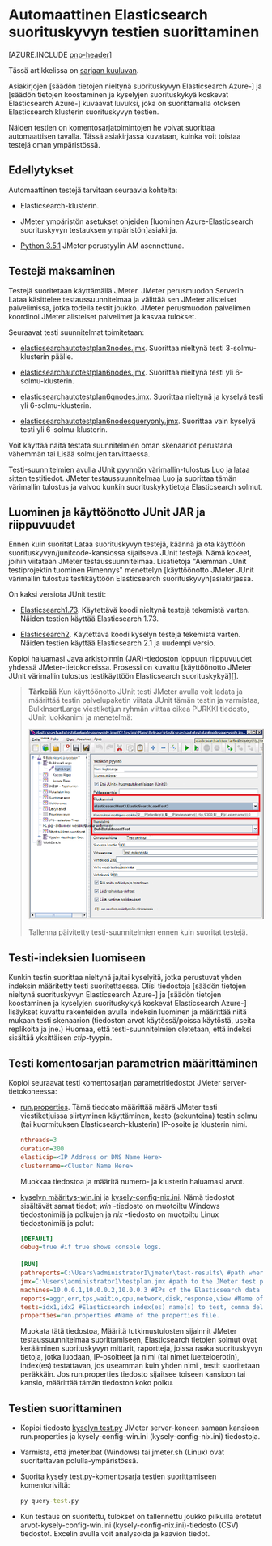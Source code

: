 
<properties
   pageTitle="Automaattinen Elasticsearch suorituskyvyn testien suorittaminen | Microsoft Azure"
   description="Kuvaus siitä, miten voit suorittaa suorituskyvyn Testaa oman ympäristössä."
   services=""
   documentationCenter="na"
   authors="dragon119"
   manager="bennage"
   editor=""
   tags=""/>

<tags
   ms.service="guidance"
   ms.devlang="na"
   ms.topic="article"
   ms.tgt_pltfrm="na"
   ms.workload="na"
   ms.date="09/22/2016"
   ms.author="masashin"/>
   
# <a name="running-the-automated-elasticsearch-performance-tests"></a>Automaattinen Elasticsearch suorituskyvyn testien suorittaminen

[AZURE.INCLUDE [pnp-header](../../includes/guidance-pnp-header-include.md)]

Tässä artikkelissa on [sarjaan kuuluvan](guidance-elasticsearch.md). 

Asiakirjojen [säädön tietojen nieltynä suorituskyvyn Elasticsearch Azure-] ja [säädön tietojen koostaminen ja kyselyjen suorituskykyä koskevat Elasticsearch Azure-] kuvaavat luvuksi, joka on suorittamalla otoksen Elasticsearch klusterin suorituskyvyn testien.

Näiden testien on komentosarjatoimintojen he voivat suorittaa automaattisen tavalla. Tässä asiakirjassa kuvataan, kuinka voit toistaa testejä oman ympäristössä.

## <a name="prerequisites"></a>Edellytykset

Automaattinen testejä tarvitaan seuraavia kohteita:

-  Elasticsearch-klusterin.

- JMeter ympäristön asetukset ohjeiden [luominen Azure-Elasticsearch suorituskyvyn testauksen ympäristön]asiakirja.

- [Python 3.5.1](https://www.python.org/downloads/release/python-351/) JMeter perustyylin AM asennettuna.


## <a name="how-the-tests-work"></a>Testejä maksaminen
Testejä suoritetaan käyttämällä JMeter. JMeter perusmuodon Serverin Lataa käsittelee testaussuunnitelmaa ja välittää sen JMeter alisteiset palvelimissa, jotka todella testit joukko. JMeter perusmuodon palvelimen koordinoi JMeter alisteiset palvelimet ja kasvaa tulokset.

Seuraavat testi suunnitelmat toimitetaan:

* [elasticsearchautotestplan3nodes.jmx](https://github.com/mspnp/azure-guidance/blob/master/ingestion-and-query-tests/templates/elasticsearchautotestplan3nodes.jmx). Suorittaa nieltynä testi 3-solmu-klusterin päälle.

* [elasticsearchautotestplan6nodes.jmx](https://github.com/mspnp/azure-guidance/blob/master/ingestion-and-query-tests/templates/elasticsearchautotestplan6nodes.jmx). Suorittaa nieltynä testi yli 6-solmu-klusterin.

* [elasticsearchautotestplan6qnodes.jmx](https://github.com/mspnp/azure-guidance/blob/master/ingestion-and-query-tests/templates/elasticsearchautotestplan6qnodes.jmx). Suorittaa nieltynä ja kyselyä testi yli 6-solmu-klusterin.

* [elasticsearchautotestplan6nodesqueryonly.jmx](https://github.com/mspnp/azure-guidance/blob/master/ingestion-and-query-tests/templates/elasticsearchautotestplan6nodesqueryonly.jmx). Suorittaa vain kyselyä testi yli 6-solmu-klusterin.


Voit käyttää näitä testata suunnitelmien oman skenaariot perustana vähemmän tai Lisää solmujen tarvittaessa.

Testi-suunnitelmien avulla JUnit pyynnön värimallin-tulostus Luo ja lataa sitten testitiedot. JMeter testaussuunnitelmaa Luo ja suorittaa tämän värimallin tulostus ja valvoo kunkin suorituskykytietoja Elasticsearch solmut.  

## <a name="building-and-deploying-the-junit-jar-and-dependencies"></a>Luominen ja käyttöönotto JUnit JAR ja riippuvuudet
Ennen kuin suoritat Lataa suorituskyvyn testejä, käännä ja ota käyttöön suorituskyvyn/junitcode-kansiossa sijaitseva JUnit testejä. Nämä kokeet, joihin viitataan JMeter testaussuunnitelmaa. Lisätietoja "Aiemman JUnit testiprojektin tuominen Pimennys" menettelyn [käyttöönotto JMeter JUnit värimallin tulostus testikäyttöön Elasticsearch suorituskyvyn]asiakirjassa.

On kaksi versiota JUnit testit: 

- [Elasticsearch1.73](https://github.com/mspnp/azure-guidance/tree/master/ingestion-and-query-tests/junitcode/elasticsearch1.73). Käytettävä koodi nieltynä testejä tekemistä varten. Näiden testien käyttää Elasticsearch 1.73.

- [Elasticsearch2](https://github.com/mspnp/azure-guidance/tree/master/ingestion-and-query-tests/junitcode/elasticsearch2). Käytettävä koodi kyselyn testejä tekemistä varten. Näiden testien käyttää Elasticsearch 2.1 ja uudempi versio.

Kopioi haluamasi Java arkistoinnin (JAR)-tiedoston loppuun riippuvuudet yhdessä JMeter-tietokoneissa. Prosessi on kuvattu [käyttöönotto JMeter JUnit värimallin tulostus testikäyttöön Elasticsearch suorituskykyä][]. 

> **Tärkeää** Kun käyttöönotto JUnit testi JMeter avulla voit ladata ja määrittää testin palvelupaketin viitata JUnit tämän testin ja varmistaa, BulkInsertLarge viestiketjun ryhmän viittaa oikea PURKKI tiedosto, JUnit luokkanimi ja menetelmä:
> 
> ![](./media/guidance-elasticsearch/performance-tests-image1.png)
> 
> Tallenna päivitetty testi-suunnitelmien ennen kuin suoritat testejä.

## <a name="creating-the-test-indexes"></a>Testi-indeksien luomiseen
Kunkin testin suorittaa nieltynä ja/tai kyselyitä, jotka perustuvat yhden indeksin määritetty testi suoritettaessa. Olisi tiedostoja [säädön tietojen nieltynä suorituskyvyn Elasticsearch Azure-] ja [säädön tietojen koostaminen ja kyselyjen suorituskykyä koskevat Elasticsearch Azure-] lisäykset kuvattu rakenteiden avulla indeksin luominen ja määrittää niitä mukaan testi skenaarion (tiedoston arvot käytössä/poissa käytöstä, useita replikoita ja jne.) Huomaa, että testi-suunnitelmien oletetaan, että indeksi sisältää yksittäisen *ctip*-tyypin.

## <a name="configuring-the-test-script-parameters"></a>Testi komentosarjan parametrien määrittäminen
Kopioi seuraavat testi komentosarjan parametritiedostot JMeter server-tietokoneessa:

* [run.properties](https://github.com/mspnp/azure-guidance/blob/master/ingestion-and-query-tests/run.properties). Tämä tiedosto määrittää määrä JMeter testi viestiketjuissa siirtyminen käyttäminen, kesto (sekunteina) testin solmu (tai kuormituksen Elasticsearch-klusterin) IP-osoite ja klusterin nimi.

  ```ini
  nthreads=3
  duration=300
  elasticip=<IP Address or DNS Name Here>
  clustername=<Cluster Name Here>
  ```
  
  Muokkaa tiedostoa ja määritä numero- ja klusterin haluamasi arvot.

* [kyselyn määritys-win.ini](https://github.com/mspnp/azure-guidance/blob/master/ingestion-and-query-tests/query-config-win.ini) ja [kysely-config-nix.ini](https://github.com/mspnp/azure-guidance/blob/master/ingestion-and-query-tests/query-config-nix.ini). Nämä tiedostot sisältävät samat tiedot; *win* -tiedosto on muotoiltu Windows tiedostonimiä ja polkujen ja *nix* -tiedosto on muotoiltu Linux tiedostonimiä ja polut:

  ```ini
  [DEFAULT]
  debug=true #if true shows console logs.

  [RUN]
  pathreports=C:\Users\administrator1\jmeter\test-results\ #path where tests results are saved.
  jmx=C:\Users\administrator1\testplan.jmx #path to the JMeter test plan.
  machines=10.0.0.1,10.0.0.2,10.0.0.3 #IPs of the Elasticsearch data nodes separated by commas.
  reports=aggr,err,tps,waitio,cpu,network,disk,response,view #Name of the reports separated by commas.
  tests=idx1,idx2 #Elasticsearch index(es) name(s) to test, comma delimited if more than one.
  properties=run.properties #Name of the properties file.
  ```

  Muokata tätä tiedostoa, Määritä tutkimustulosten sijainnit JMeter testaussuunnitelmaa suorittamiseen, Elasticsearch tietojen solmut ovat kerääminen suorituskyvyn mittarit, raportteja, joissa raaka suorituskyvyn tietoja, jotka luodaan, IP-osoitteet ja nimi (tai nimet luetteloerotin), index(es) testattavan, jos useamman kuin yhden nimi , testit suoritetaan peräkkäin. Jos run.properties tiedosto sijaitsee toiseen kansioon tai kansio, määrittää tämän tiedoston koko polku.

## <a name="running-the-tests"></a>Testien suorittaminen

* Kopioi tiedosto [kyselyn test.py](https://github.com/mspnp/azure-guidance/blob/master/ingestion-and-query-tests/query-test.py) JMeter server-koneen samaan kansioon run.properties ja kysely-config-win.ini (kysely-config-nix.ini) tiedostoja.

* Varmista, että jmeter.bat (Windows) tai jmeter.sh (Linux) ovat suoritettavan polulla-ympäristössä.

* Suorita kysely test.py-komentosarja testien suorittamiseen komentoriviltä:

  ```cmd
  py query-test.py
  ```

* Kun testaus on suoritettu, tulokset on tallennettu joukko pilkuilla erotetut arvot-kysely-config-win.ini (kysely-config-nix.ini)-tiedosto (CSV) tiedostot. Excelin avulla voit analysoida ja kaavion tiedot.


[Azure-Elasticsearch tietojen nieltynä suorituskyvyn säätö]: guidance-elasticsearch-tuning-data-ingestion-performance.md
[Tietojen koostaminen ja Elasticsearch Azure-kyselyn suorituskykyä]: guidance-elasticsearch-tuning-data-aggregation-and-query-performance.md
[Suorituskyvyn, testaus Elasticsearch Azure-ympäristön luominen]: guidance-elasticsearch-creating-performance-testing-environment.md
[Käyttöönotto testikäyttöön Elasticsearch suorituskyvyn JMeter JUnit värimallin-tulostus]: guidance-elasticsearch-deploying-jmeter-junit-sampler.md

